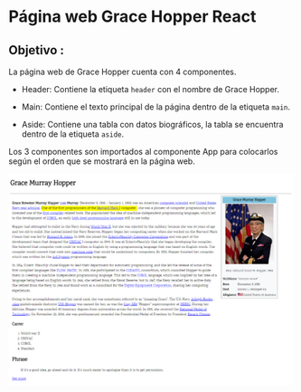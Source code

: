 # Página web Grace Hopper React

## Objetivo :
La página web de Grace Hopper cuenta con 4 componentes.  

- Header: Contiene la etiqueta `header` con el nombre de Grace Hopper.

- Main:  Contiene el texto principal de la página dentro de la etiqueta `main`.

- Aside: Contiene una tabla con datos biográficos, la tabla se encuentra dentro de la etiqueta `aside`.

Los 3 componentes son importados al componente App para colocarlos según el orden que se mostrará en la página web.




![Con titulo](assets/images/screen.png)

